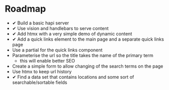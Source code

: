 # Roadmap

* ✔ Build a basic hapi server
* ✔ Use vision and handlebars to serve content
* ✔ Add htmx with a very simple demo of dynamic content
* ✔ Add a quick links element to the main page and a separate quick links page
* Use a partial for the quick links component 
* Parameterise the url so the title takes the name of the primary term
  * this will enable better SEO
* Create a simple form to allow changing of the search terms on the page
* Use htmx to keep url history
* ✔ Find a data set that contains locations and some sort of searchable/sortable fields
